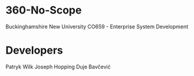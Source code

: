 # 360-No-Scope
Buckinghamshire New University
CO659 - Enterprise System Development

# Developers
Patryk Wilk
Joseph Hopping
Duje Bavčević